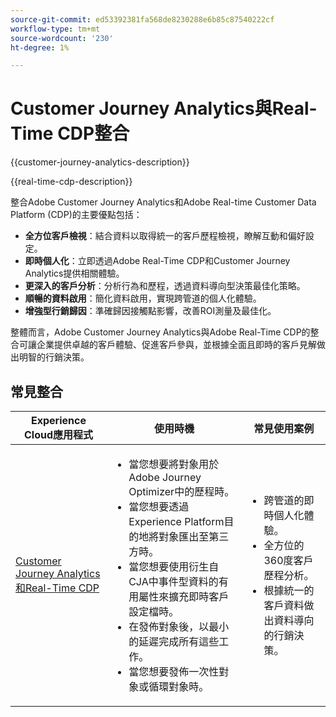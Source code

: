 ```yaml
---
source-git-commit: ed53392381fa568de8230288e6b85c87540222cf
workflow-type: tm+mt
source-wordcount: '230'
ht-degree: 1%

---
```



# Customer Journey Analytics與Real-Time CDP整合

{{customer-journey-analytics-description}}

{{real-time-cdp-description}}

整合Adobe Customer Journey Analytics和Adobe Real-time Customer Data Platform (CDP)的主要優點包括：

+ **全方位客戶檢視**：結合資料以取得統一的客戶歷程檢視，瞭解互動和偏好設定。
+ **即時個人化**：立即透過Adobe Real-Time CDP和Customer Journey Analytics提供相關體驗。
+ **更深入的客戶分析**：分析行為和歷程，透過資料導向型決策最佳化策略。
+ **順暢的資料啟用**：簡化資料啟用，實現跨管道的個人化體驗。
+ **增強型行銷歸因**：準確歸因接觸點影響，改善ROI測量及最佳化。

整體而言，Adobe Customer Journey Analytics與Adobe Real-Time CDP的整合可讓企業提供卓越的客戶體驗、促進客戶參與，並根據全面且即時的客戶見解做出明智的行銷決策。

## 常見整合

<table>
    <thead>
        <tr>
            <th>Experience Cloud應用程式</th>
            <th>使用時機</th>
            <th>常見使用案例</th>
        </tr>
    </thead>
    <tbody>
        <tr>
            <td><a href="https://experienceleague.adobe.com/docs/analytics-platform/using/cja-components/audiences/audiences-overview.html" target="_blank" rel="noreferrer">Customer Journey Analytics和Real-Time CDP</a></td>
            <td>
                <ul>
                    <li>當您想要將對象用於Adobe Journey Optimizer中的歷程時。</li>
                    <li>當您想要透過Experience Platform目的地將對象匯出至第三方時。</li>
                    <li>當您想要使用衍生自CJA中事件型資料的有用屬性來擴充即時客戶設定檔時。</li>
                    <li>在發佈對象後，以最小的延遲完成所有這些工作。</li>
                    <li>當您想要發佈一次性對象或循環對象時。</li>
                </ul>
            </td>
            <td>
              <ul>
                <li>跨管道的即時個人化體驗。</li>
                <li>全方位的360度客戶歷程分析。</li>
                <li>根據統一的客戶資料做出資料導向的行銷決策。</li>
              </ul>
            </td>
        </tr>        
    </tbody>          
</table>
